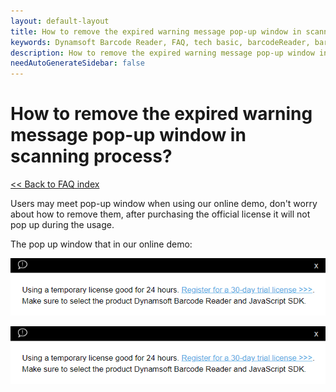 ```yaml
---
layout: default-layout
title: How to remove the expired warning message pop-up window in scanning process?
keywords: Dynamsoft Barcode Reader, FAQ, tech basic, barcodeReader, barcodeScanner, pop-up window
description: How to remove the expired warning message pop-up window in scanning process?
needAutoGenerateSidebar: false
---
```


# How to remove the expired warning message pop-up window in scanning process?

[<< Back to FAQ index](index.md)

Users may meet pop-up window when using our online demo, don't worry about how to remove them, after purchasing the official license it will not pop up during the usage.

The pop up window that in our online demo:

![warning_info](programming/javascript/assets/warning_information.png)

![expired_info](programming/javascript/assets/warning_information.png)


